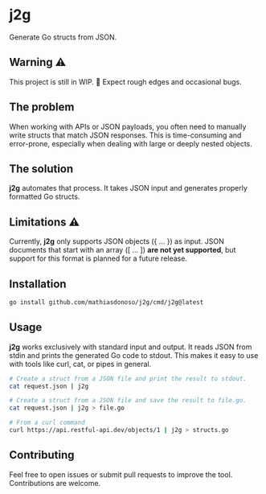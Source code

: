 # j2g
Generate Go structs from JSON.

## Warning :warning:
This project is still in WIP. :construction:
Expect rough edges and occasional bugs.

## The problem
When working with APIs or JSON payloads, you often need to manually write structs that match JSON responses.
This is time-consuming and error-prone, especially when dealing with large or deeply nested objects.

## The solution
**j2g** automates that process.
It takes JSON input and generates properly formatted Go structs.

## Limitations :warning:
Currently, **j2g** only supports JSON objects ({ ... }) as input.
JSON documents that start with an array ([ ... ]) **are not yet supported**, but support for this format is planned for a future release.

## Installation
```bash
go install github.com/mathiasdonoso/j2g/cmd/j2g@latest
```

## Usage
**j2g** works exclusively with standard input and output.
It reads JSON from stdin and prints the generated Go code to stdout.
This makes it easy to use with tools like curl, cat, or pipes in general.

```bash
# Create a struct from a JSON file and print the result to stdout.
cat request.json | j2g
```

```bash
# Create a struct from a JSON file and save the result to file.go.
cat request.json | j2g > file.go
```

```bash
# From a curl command
curl https://api.restful-api.dev/objects/1 | j2g > structs.go
```

## Contributing
Feel free to open issues or submit pull requests to improve the tool. Contributions are welcome.
